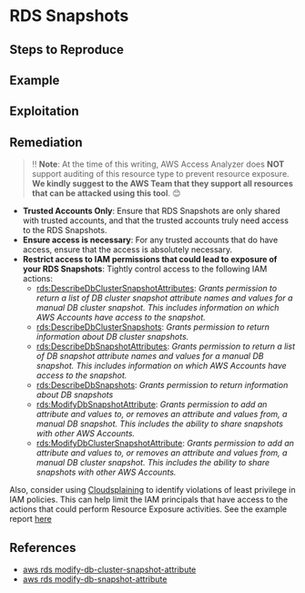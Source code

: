 # RDS Snapshots

## Steps to Reproduce

## Example

## Exploitation

## Remediation

> ‼️ **Note**: At the time of this writing, AWS Access Analyzer does **NOT** support auditing of this resource type to prevent resource exposure. **We kindly suggest to the AWS Team that they support all resources that can be attacked using this tool**. 😊

* **Trusted Accounts Only**: Ensure that RDS Snapshots are only shared with trusted accounts, and that the trusted accounts truly need access to the RDS Snapshots.
* **Ensure access is necessary**: For any trusted accounts that do have access, ensure that the access is absolutely necessary.
* **Restrict access to IAM permissions that could lead to exposure of your RDS Snapshots**: Tightly control access to the following IAM actions:
  - [rds:DescribeDbClusterSnapshotAttributes](https://docs.aws.amazon.com/AmazonRDS/latest/APIReference/API_DescribeDBClusterSnapshotAttributes.html): _Grants permission to return a list of DB cluster snapshot attribute names and values for a manual DB cluster snapshot. This includes information on which AWS Accounts have access to the snapshot._
  - [rds:DescribeDbClusterSnapshots](https://docs.aws.amazon.com/AmazonRDS/latest/APIReference/API_DescribeDBClusterSnapshots.html): _Grants permission to return information about DB cluster snapshots._
  - [rds:DescribeDbSnapshotAttributes](https://docs.aws.amazon.com/AmazonRDS/latest/APIReference/API_DescribeDBSnapshotAttributes.html): _Grants permission to return a list of DB snapshot attribute names and values for a manual DB snapshot. This includes information on which AWS Accounts have access to the snapshot._
  - [rds:DescribeDbSnapshots](https://docs.aws.amazon.com/AmazonRDS/latest/APIReference/API_DescribeDBSnapshots.html): _Grants permission to return information about DB snapshots_
  - [rds:ModifyDbSnapshotAttribute](https://docs.aws.amazon.com/AmazonRDS/latest/APIReference/API_ModifyDBSnapshotAttribute.html): _Grants permission to add an attribute and values to, or removes an attribute and values from, a manual DB snapshot. This includes the ability to share snapshots with other AWS Accounts._
  - [rds:ModifyDbClusterSnapshotAttribute](https://docs.aws.amazon.com/AmazonRDS/latest/APIReference/API_ModifyDBClusterSnapshotAttribute.html): _Grants permission to add an attribute and values to, or removes an attribute and values from, a manual DB cluster snapshot. This includes the ability to share snapshots with other AWS Accounts._

Also, consider using [Cloudsplaining](https://github.com/salesforce/cloudsplaining/#cloudsplaining) to identify violations of least privilege in IAM policies. This can help limit the IAM principals that have access to the actions that could perform Resource Exposure activities. See the example report [here](https://opensource.salesforce.com/cloudsplaining/)

## References

- [aws rds modify-db-cluster-snapshot-attribute](https://docs.aws.amazon.com/cli/latest/reference/rds/modify-db-cluster-snapshot-attribute.html)
- [aws rds modify-db-snapshot-attribute](https://docs.aws.amazon.com/cli/latest/reference/rds/modify-db-snapshot-attribute.html)
